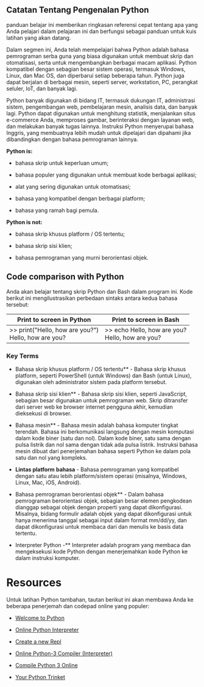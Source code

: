 ## Catatan Tentang Pengenalan Python

panduan belajar ini memberikan ringkasan referensi cepat tentang apa yang Anda pelajari dalam pelajaran ini dan berfungsi sebagai panduan untuk kuis latihan yang akan datang.

Dalam segmen ini, Anda telah mempelajari bahwa Python adalah bahasa pemrograman serba guna yang biasa digunakan untuk membuat skrip dan otomatisasi, serta untuk mengembangkan berbagai macam aplikasi. Python kompatibel dengan sebagian besar sistem operasi, termasuk Windows, Linux, dan Mac OS, dan diperbarui setiap beberapa tahun. Python juga dapat berjalan di berbagai mesin, seperti server, workstation, PC, perangkat seluler, IoT, dan banyak lagi.

Python banyak digunakan di bidang IT, termasuk dukungan IT, administrasi sistem, pengembangan web, pembelajaran mesin, analisis data, dan banyak lagi. Python dapat digunakan untuk menghitung statistik, menjalankan situs e-commerce Anda, memproses gambar, berinteraksi dengan layanan web, dan melakukan banyak tugas lainnya. Instruksi Python menyerupai bahasa Inggris, yang membuatnya lebih mudah untuk dipelajari dan dipahami jika dibandingkan dengan bahasa pemrograman lainnya.

**Python is:**

- bahasa skrip untuk keperluan umum;
    
- bahasa populer yang digunakan untuk membuat kode berbagai aplikasi;
    
- alat yang sering digunakan untuk otomatisasi;
    
- bahasa yang kompatibel dengan berbagai platform;
    
- bahasa yang ramah bagi pemula.
    

**Python is not:**

- bahasa skrip khusus platform / OS tertentu;
    
- bahasa skrip sisi klien;
    
- bahasa pemrograman yang murni berorientasi objek.
    

## Code comparison with Python

Anda akan belajar tentang skrip Python dan Bash dalam program ini. Kode berikut ini mengilustrasikan perbedaan sintaks antara kedua bahasa tersebut:

| **Print to screen in Python** | **Print to screen in Bash** |
| --- | --- |
| >\> print("Hello, how are you?")<br>Hello, how are you? | >\> echo Hello, how are you?<br>Hello, how are you? |

### Key Terms

- Bahasa skrip khusus platform / OS tertentu** \- Bahasa skrip khusus platform, seperti PowerShell (untuk Windows) dan Bash (untuk Linux), digunakan oleh administrator sistem pada platform tersebut.
    
- Bahasa skrip sisi klien** \- Bahasa skrip sisi klien, seperti JavaScript, sebagian besar digunakan untuk pemrograman web. Skrip ditransfer dari server web ke browser internet pengguna akhir, kemudian dieksekusi di browser.
    
- Bahasa mesin** \- Bahasa mesin adalah bahasa komputer tingkat terendah. Bahasa ini berkomunikasi langsung dengan mesin komputasi dalam kode biner (satu dan nol). Dalam kode biner, satu sama dengan pulsa listrik dan nol sama dengan tidak ada pulsa listrik. Instruksi bahasa mesin dibuat dari penerjemahan bahasa seperti Python ke dalam pola satu dan nol yang kompleks.
    
- **Lintas platform** **bahasa** \- Bahasa pemrograman yang kompatibel dengan satu atau lebih platform/sistem operasi (misalnya, Windows, Linux, Mac, iOS, Android).
    
- Bahasa pemrograman berorientasi objek** \- Dalam bahasa pemrograman berorientasi objek, sebagian besar elemen pengkodean dianggap sebagai objek dengan properti yang dapat dikonfigurasi. Misalnya, bidang formulir adalah objek yang dapat dikonfigurasi untuk hanya menerima tanggal sebagai input dalam format mm/dd/yy, dan dapat dikonfigurasi untuk membaca dari dan menulis ke basis data tertentu.
    
- Interpreter Python -** Interpreter adalah program yang membaca dan mengeksekusi kode Python dengan menerjemahkan kode Python ke dalam instruksi komputer.
    

# Resources

Untuk latihan Python tambahan, tautan berikut ini akan membawa Anda ke beberapa penerjemah dan codepad online yang populer:

- [Welcome to Python](https://www.python.org/shell/)
    
- [Online Python Interpreter](https://www.onlinegdb.com/online_python_interpreter)
    
- [Create a new Repl](https://repl.it/languages/python3)
    
- [Online Python-3 Compiler (Interpreter)](https://www.tutorialspoint.com/execute_python3_online.php)
    
- [Compile Python 3 Online](https://rextester.com/l/python3_online_compiler)
    
- [Your Python Trinket](https://trinket.io/python3)